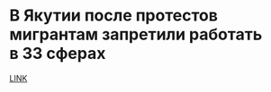 # В Якутии после протестов мигрантам запретили работать в 33 сферах



[LINK](https://varlamov.ru/3369581.html)